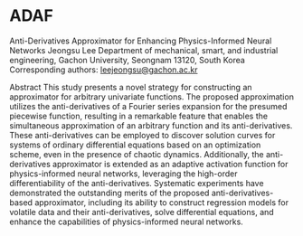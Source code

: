 # ADAF
Anti-Derivatives Approximator for Enhancing Physics-Informed Neural Networks
Jeongsu Lee
Department of mechanical, smart, and industrial engineering, Gachon University, Seongnam 13120, South Korea
Corresponding authors: leejeongsu@gachon.ac.kr 

Abstract
This study presents a novel strategy for constructing an approximator for arbitrary univariate functions. The proposed approximation utilizes the anti-derivatives of a Fourier series expansion for the presumed piecewise function, resulting in a remarkable feature that enables the simultaneous approximation of an arbitrary function and its anti-derivatives. These anti-derivatives can be employed to discover solution curves for systems of ordinary differential equations based on an optimization scheme, even in the presence of chaotic dynamics. Additionally, the anti-derivatives approximator is extended as an adaptive activation function for physics-informed neural networks, leveraging the high-order differentiability of the anti-derivatives. Systematic experiments have demonstrated the outstanding merits of the proposed anti-derivatives-based approximator, including its ability to construct regression models for volatile data and their anti-derivatives, solve differential equations, and enhance the capabilities of physics-informed neural networks.

